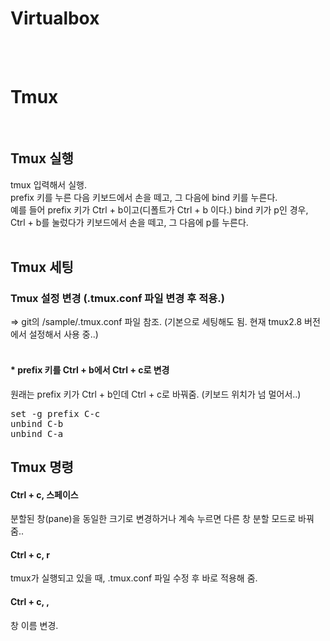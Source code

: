 # Virtualbox

<br/><br/>

# Tmux
<br/>

## Tmux 실행
tmux 입력해서 실행.<br/>
prefix 키를 누른 다음 키보드에서 손을 떼고, 그 다음에 bind 키를 누른다.<br/>
예를 들어 prefix 키가 Ctrl + b이고(디폴트가 Ctrl + b 이다.) bind 키가 p인 경우,<br/>
Ctrl + b를 눌렀다가 키보드에서 손을 떼고, 그 다음에 p를 누른다.<br/>
<br/>

## Tmux 세팅
### Tmux 설정 변경 (.tmux.conf 파일 변경 후 적용.)
=> git의 /sample/.tmux.conf 파일 참조. (기본으로 세팅해도 됨. 현재 tmux2.8 버전에서 설정해서 사용 중..) <br/>
<br/>

#### * prefix 키를 Ctrl + b에서 Ctrl + c로 변경
원래는 prefix 키가 Ctrl + b인데 Ctrl + c로 바꿔줌. (키보드 위치가 넘 멀어서..)<br/>
<pre>
set -g prefix C-c
unbind C-b
unbind C-a
</pre>

## Tmux 명령

#### Ctrl + c, 스페이스
분할된 창(pane)을 동일한 크기로 변경하거나 계속 누르면 다른 창 분할 모드로 바꿔줌..<br/>

#### Ctrl + c, r
tmux가 실행되고 있을 때, .tmux.conf 파일 수정 후 바로 적용해 줌.<br/>

#### Ctrl + c, ,
창 이름 변경.<br/>

